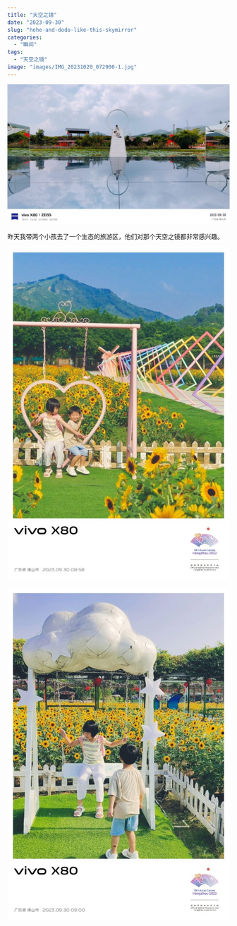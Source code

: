 ```yaml
---
title: "天空之镜"
date: "2023-09-30"
slug: "hehe-and-dodo-like-this-skymirror"
categories: 
  - "瞬间"
tags: 
  - "天空之镜"
image: "images/IMG_20231020_072900-1.jpg"
---
```


![](images/IMG_20231020_075413-1024x647.jpg)

昨天我带两个小孩去了一个生态的旅游区，他们对那个天空之镜都非常感兴趣。


![](images/IMG_20231020_075222-683x1024.jpg)

![](images/IMG_20231020_075139-683x1024.jpg)